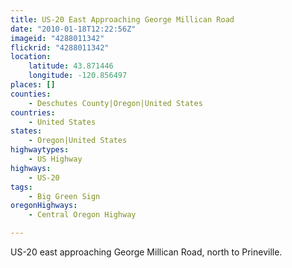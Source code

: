 ```yaml
---
title: US-20 East Approaching George Millican Road
date: "2010-01-18T12:22:56Z"
imageid: "4288011342"
flickrid: "4288011342"
location:
    latitude: 43.871446
    longitude: -120.856497
places: []
counties:
    - Deschutes County|Oregon|United States
countries:
    - United States
states:
    - Oregon|United States
highwaytypes:
    - US Highway
highways:
    - US-20
tags:
    - Big Green Sign
oregonHighways:
    - Central Oregon Highway

---
```

US-20 east approaching George Millican Road, north to Prineville.